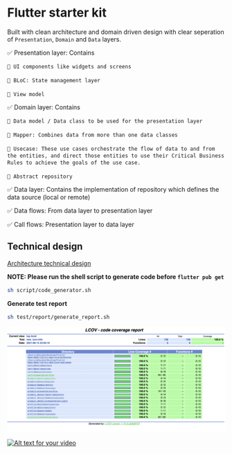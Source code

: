 # Flutter starter kit

Built with clean architecture and domain driven design with clear seperation of `Presentation`, `Domain` and `Data` layers.

✅ Presentation layer: Contains

    🔆 UI components like widgets and screens

    🔆 BLoC: State management layer

    🔆 View model

✅ Domain layer: Contains

    🔆 Data model / Data class to be used for the presentation layer

    🔆 Mapper: Combines data from more than one data classes

    🔆 Usecase: These use cases orchestrate the flow of data to and from the entities, and direct those entities to use their Critical Business Rules to achieve the goals of the use case.

    🔆 Abstract repository

✅ Data layer: Contains the implementation of repository which defines the data source (local or remote)

✅ Data flows: From data layer to presentation layer

✅ Call flows: Presentation layer to data layer

## Technical design

[Architecture technical design](docs/technical_design.md)

**NOTE: Please run the shell script to generate code before `flutter pub get`**

```sh
sh script/code_generator.sh
```

**Generate test report**

```sh
sh test/report/generate_report.sh
```

![Alt text](test/images/test_coverage_report.png)

[![Alt text for your video](https://img.youtube.com/vi/VIDEO-ID/0.jpg)](video/video.mov)
